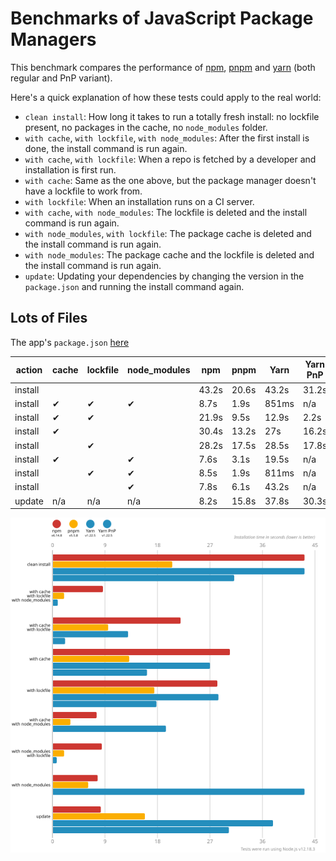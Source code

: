# Benchmarks of JavaScript Package Managers

This benchmark compares the performance of [npm](https://github.com/npm/cli), [pnpm](https://github.com/pnpm/pnpm) and [yarn](https://github.com/yarnpkg/yarn) (both regular and PnP variant).

Here's a quick explanation of how these tests could apply to the real world:

- `clean install`: How long it takes to run a totally fresh install: no lockfile present, no packages in the cache, no `node_modules` folder.
- `with cache`, `with lockfile`, `with node_modules`: After the first install is done, the install command is run again.
- `with cache`, `with lockfile`: When a repo is fetched by a developer and installation is first run.
- `with cache`: Same as the one above, but the package manager doesn't have a lockfile to work from.
- `with lockfile`: When an installation runs on a CI server.
- `with cache`, `with node_modules`: The lockfile is deleted and the install command is run again.
- `with node_modules`, `with lockfile`: The package cache is deleted and the install command is run again.
- `with node_modules`: The package cache and the lockfile is deleted and the install command is run again.
- `update`: Updating your dependencies by changing the version in the `package.json` and running the install command again.

## Lots of Files

The app's `package.json` [here](./fixtures/alotta-files/package.json)

| action  | cache | lockfile | node_modules| npm | pnpm | Yarn | Yarn PnP |
| ---     | ---   | ---      | ---         | --- | --- | --- | --- |
| install |       |          |             | 43.2s | 20.6s | 43.2s | 31.2s |
| install | ✔     | ✔        | ✔           | 8.7s | 1.9s | 851ms | n/a |
| install | ✔     | ✔        |             | 21.9s | 9.5s | 12.9s | 2.2s |
| install | ✔     |          |             | 30.4s | 13.2s | 27s | 16.2s |
| install |       | ✔        |             | 28.2s | 17.5s | 28.5s | 17.8s |
| install | ✔     |          | ✔           | 7.6s | 3.1s | 19.5s | n/a |
| install |       | ✔        | ✔           | 8.5s | 1.9s | 811ms | n/a |
| install |       |          | ✔           | 7.8s | 6.1s | 43.2s | n/a |
| update  | n/a   | n/a      | n/a         | 8.2s | 15.8s | 37.8s | 30.3s |

![Graph of the alotta-files results](./results/imgs/alotta-files.svg)